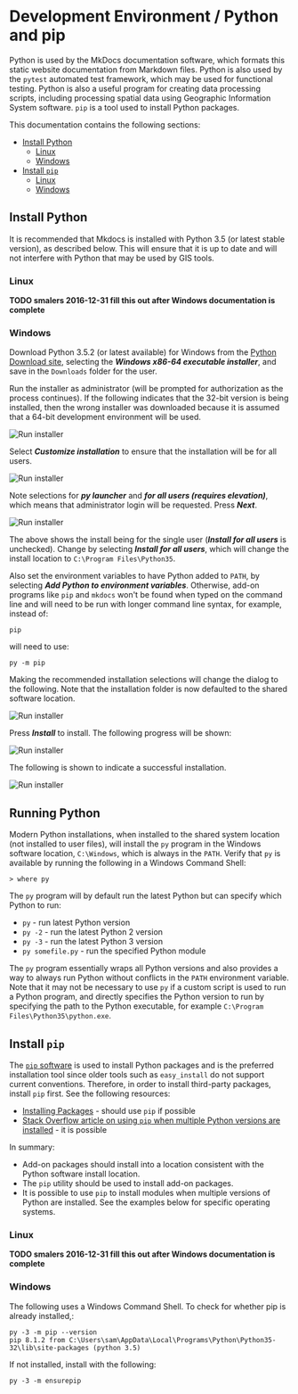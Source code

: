 # Development Environment / Python and pip

Python is used by the MkDocs documentation software, which formats this static website documentation from Markdown files.
Python is also used by the `pytest` automated test framework, which may be used for functional testing.
Python is also a useful program for creating data processing scripts, including processing spatial data using Geographic Information System
software.
`pip` is a tool used to install Python packages.

This documentation contains the following sections:

* [Install Python](#install-python)
	+ [Linux](#linux)
	+ [Windows](#windows)
* [Install `pip`](#install-pip)
	+ [Linux](#linux)
	+ [Windows](#windows)

## Install Python

It is recommended that Mkdocs is installed with Python 3.5 (or latest stable version), as described below.
This will ensure that it is up to date and will not interfere with Python that may be used by GIS tools.

### Linux

**TODO smalers 2016-12-31 fill this out after Windows documentation is complete**

### Windows

Download Python 3.5.2 (or latest available) for Windows from the [Python Download site](https://www.python.org/downloads/windows/),
selecting the ***Windows x86-64 executable installer***,
and save in the `Downloads` folder for the user.

Run the installer as administrator (will be prompted for authorization as the process continues).
If the following indicates that the 32-bit version is being installed, then the wrong installer was downloaded
because it is assumed that a 64-bit development environment will be used.

![Run installer](python-images/install-python1.png)

Select ***Customize installation*** to ensure that the installation will be for all users.

![Run installer](python-images/install-python2.png)

Note selections for ***py launcher*** and ***for all users (requires elevation)***,
which means that administrator login will be requested.  Press ***Next***.

![Run installer](python-images/install-python3.png)

The above shows the install being for the single user (***Install for all users*** is unchecked).
Change by selecting ***Install for all users***,
which will change the install location to `C:\Program Files\Python35`.

Also set the environment variables to have Python added to `PATH`, by selecting ***Add Python to environment variables***.
Otherwise, add-on programs like `pip` and `mkdocs` won't be found when typed on the command line and will need
to be run with longer command line syntax, for example, instead of:

```
pip
```

will need to use:

```com
py -m pip
```

Making the recommended installation selections will change the dialog to the following.
Note that the installation folder is now defaulted to the shared software location.

![Run installer](python-images/install-python4.png)

Press ***Install*** to install.  The following progress will be shown:

![Run installer](python-images/install-python5.png)

The following is shown to indicate a successful installation.

![Run installer](python-images/install-python6.png)


## Running Python

Modern Python installations, when installed to the shared system location (not installed to user files), will install the `py` program
in the Windows software location, `C:\Windows`, which is always in the `PATH`.
Verify that `py` is available by running the following in a Windows Command Shell:

```com
> where py

```


The `py` program will by default run the latest Python but can specify which Python to run:

* `py` - run latest Python version
* `py -2` - run the latest Python 2 version
* `py -3` - run the latest Python 3 version
* `py somefile.py` - run the specified Python module

The `py` program essentially wraps all Python versions and also provides a way to always run Python without conflicts in the `PATH` environment variable.
Note that it may not be necessary to use `py` if a custom script is used to run a Python program, and directly specifies the Python version to run
by specifying the path to the Python executable, for example `C:\Program Files\Python35\python.exe`.

## Install `pip`

The [`pip` software](https://pip.pypa.io/en/stable/) is used to install Python packages and is the preferred installation tool since older tools such as `easy_install`
do not support current conventions.  Therefore, in order to install third-party packages, install `pip` first.
See the following resources:

* [Installing Packages](https://packaging.python.org/installing/) - should use `pip` if possible
* [Stack Overflow article on using `pip` when multiple Python versions are installed](http://stackoverflow.com/questions/10919569/how-to-install-a-module-use-pip-for-specific-version-of) -
it is possible

In summary:

* Add-on packages should install into a location consistent with the Python software install location.
* The `pip` utility should be used to install add-on packages.
* It is possible to use `pip` to install modules when multiple versions of Python are installed.
See the examples below for specific operating systems.

### Linux

**TODO smalers 2016-12-31 fill this out after Windows documentation is complete**

### Windows

The following uses a Windows Command Shell.  To check for whether pip is already installed,:

```com
py -3 -m pip --version
pip 8.1.2 from C:\Users\sam\AppData\Local\Programs\Python\Python35-32\lib\site-packages (python 3.5)

```

If not installed, install with the following:

```com
py -3 -m ensurepip
```
